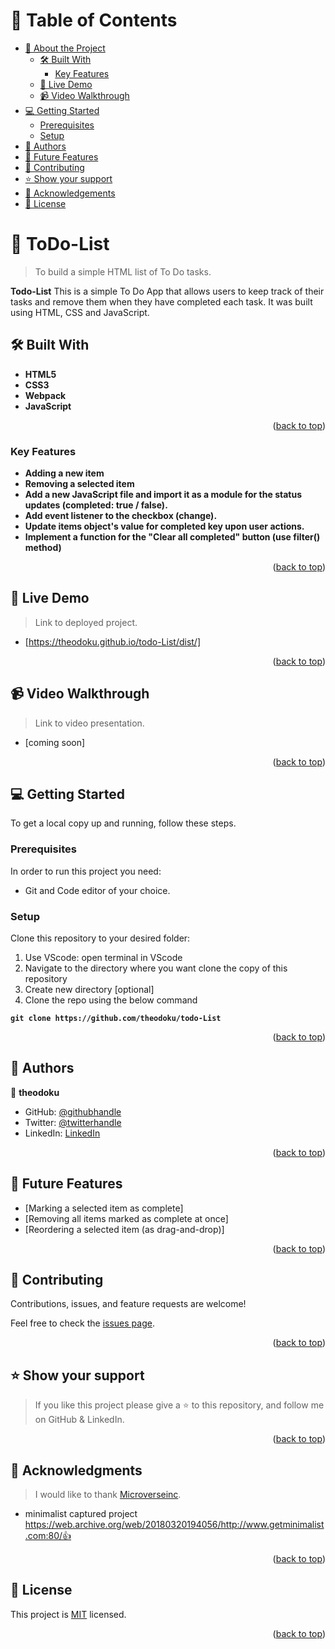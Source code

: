 <!-- TABLE OF CONTENTS -->

# 📗 Table of Contents

- [📖 About the Project](#about-project)
  - [🛠 Built With](#built-with)
    - [Key Features](#key-features)
  - [🚀 Live Demo](#live-demo)
  - [📹 Video Walkthrough](#video-walkthrough)
- [💻 Getting Started](#getting-started)
  - [Prerequisites](#prerequisites)
  - [Setup](#setup)
- [👥 Authors](#authors)
- [🔭 Future Features](#future-features)
- [🤝 Contributing](#contributing)
- [⭐️ Show your support](#support)
- [🙏 Acknowledgements](#acknowledgements)
- [📝 License](#license)

<!-- PROJECT DESCRIPTION -->

# 📖 ToDo-List <a name="about-project"></a>

> To build a simple HTML list of To Do tasks.

**Todo-List** This is a simple To Do App that allows users to keep track of their tasks and remove them when they have completed each task. It was built using HTML, CSS and JavaScript.

<!-- BUILT WITH -->

## 🛠 Built With <a name="built-with"></a>

- **HTML5**
- **CSS3**
- **Webpack**
- **JavaScript**

<p align="right">(<a href="#readme-top">back to top</a>)</p>

<!-- Features -->

### Key Features <a name="key-features"></a>

- **Adding a new item**
- **Removing a selected item**
- **Add a new JavaScript file and import it as a module for the status updates (completed: true / false).**
- **Add event listener to the checkbox (change).** 
- **Update items object's value for completed key upon user actions.**
- **Implement a function for the "Clear all completed" button (use filter() method)**
<p align="right">(<a href="#readme-top">back to top</a>)</p>

<!-- LIVE DEMO -->

## 🚀 Live Demo <a name="live-demo"></a>

> Link to deployed project.

- [https://theodoku.github.io/todo-List/dist/]

<p align="right">(<a href="#readme-top">back to top</a>)</p>

<!-- VIDEO WALKTHROUGH -->

## 📹 Video Walkthrough <a name="video-walkthrough"></a>

> Link to video presentation.

- [coming soon]

<p align="right">(<a href="#readme-top">back to top</a>)</p>

<!-- GETTING STARTED -->

## 💻 Getting Started <a name="getting-started"></a>

To get a local copy up and running, follow these steps.

### Prerequisites

In order to run this project you need:

- Git and Code editor of your choice.

### Setup

Clone this repository to your desired folder:

1. Use VScode: open terminal in VScode
2. Navigate to the directory where you want clone the copy of this repository
3. Create new directory [optional]
4. Clone the repo using the below command

**`git clone https://github.com/theodoku/todo-List`**

<p align="right">(<a href="#readme-top">back to top</a>)</p>

<!-- AUTHORS -->

## 👥 Authors <a name="authors"></a>

👤 **theodoku**

- GitHub: [@githubhandle](https://github.com/theodoku)
- Twitter: [@twitterhandle](https://twitter.com/dok_theo)
- LinkedIn: [LinkedIn](https://linkedin.com/in/Theophilusdoku)

<p align="right">(<a href="#readme-top">back to top</a>)</p>

<!-- FUTURE FEATURES -->

## 🔭 Future Features <a name="future-features"></a>

- [Marking a selected item as complete]
- [Removing all items marked as complete at once]
- [Reordering a selected item (as drag-and-drop)]

<p align="right">(<a href="#readme-top">back to top</a>)</p>

<!-- CONTRIBUTING -->

## 🤝 Contributing <a name="contributing"></a>

Contributions, issues, and feature requests are welcome!

Feel free to check the [issues page](https://github.com/theodoku/todo-List/issues).

<p align="right">(<a href="#readme-top">back to top</a>)</p>

<!-- SUPPORT -->

## ⭐️ Show your support <a name="support"></a>

> If you like this project please give a ⭐️ to this repository, and follow me on GitHub & LinkedIn.

<p align="right">(<a href="#readme-top">back to top</a>)</p>

<!-- ACKNOWLEDGEMENTS -->

## 🙏 Acknowledgments <a name="acknowledgements"></a>

> I would like to thank [Microverseinc](https://github.com/microverseinc).

- minimalist captured project https://web.archive.org/web/20180320194056/http://www.getminimalist.com:80/👍

<p align="right">(<a href="#readme-top">back to top</a>)</p>

<!-- LICENSE -->

## 📝 License <a name="license"></a>

This project is [MIT](./LICENSE) licensed.

<p align="right">(<a href="#readme-top">back to top</a>)</p>
